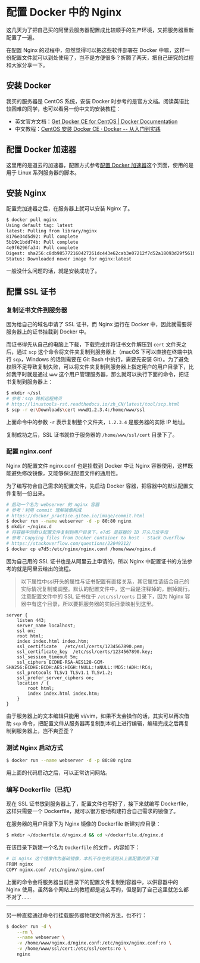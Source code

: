 # 配置 Docker 中的 Nginx

这几天为了把自己买的阿里云服务器配置成比较顺手的生产环境，又把服务器重新配置了一遍。

在配置 Nginx 的过程中，忽然觉得可以把这些软件部署在 Docker 中嘛，这样一份配置文件就可以到处使用了，岂不是方便很多？折腾了两天，把自己研究的过程和大家分享一下。

## 安装 Docker

我买的服务器是 CentOS 系统，安装 Docker 时参考的是官方文档。阅读英语比较困难的同学，也可以看另一份中文的安装教程：

- 英文官方文档：[Get Docker CE for CentOS | Docker Documentation](https://docs.docker.com/install/linux/docker-ce/centos/)
- 中文教程：[CentOS 安装 Docker CE · Docker -- 从入门到实践](https://docker_practice.gitee.io/install/centos.html)

## 配置 Docker 加速器

这里用的是道云的加速器，配置方式参考[配置 Docker 加速器](https://www.daocloud.io/mirror#accelerator-doc)这个页面，使用的是用于 Linux 系列服务器的脚本。

## 安装 Nginx

配置完加速器之后，在服务器上就可以安装 Nginx 了。

```bash
$ docker pull nginx
Using default tag: latest
latest: Pulling from library/nginx
8176e34d5d92: Pull complete
5b19c1bdd74b: Pull complete
4e9f6296fa34: Pull complete
Digest: sha256:c8db985772160427261dc443e62cab3e07212f7d52a18093d29f561b767bccb2
Status: Downloaded newer image for nginx:latest
```

一般没什么问题的话，就是安装成功了。

## 配置 SSL 证书

### 复制证书文件到服务器

因为给自己的域名申请了 SSL 证书，而 Nginx 运行在 Docker 中，因此就需要将服务器上的证书挂载到 Docker 中。

而证书得先从自己的电脑上下载，下载完成并将证书文件解压到 `cert` 文件夹之后，通过 `scp` 这个命令将文件夹复制到服务器上（macOS 下可以直接在终端中执行 `scp`，Windows 的话则需要在 Git Bash 中执行，需要先安装 Git）。为了避免权限不足导致复制失败，可以将文件夹复制到服务器上指定用户的用户目录下，比如我平时就是通过 `www` 这个用户管理服务器，那么就可以执行下面的命令，把证书复制到服务器上：

```bash
$ mkdir ~/ssl
# 参考：scp 跨机远程拷贝
# http://linuxtools-rst.readthedocs.io/zh_CN/latest/tool/scp.html
$ scp -r e:\Downloads\cert www@1.2.3.4:/home/www/ssl
```

上面命令中的参数 `-r` 表示复制整个文件夹，`1.2.3.4` 是服务器的实际 IP 地址。

复制成功之后，SSL 证书就位于服务器的 `/home/www/ssl/cert` 目录下了。

### 配置 nginx.conf

Nginx 的配置文件 nginx.conf 也是挂载到 Docker 中让 Nginx 容器使用，这样既能避免修改镜像，又能够保证配置文件的通用性。

为了编写符合自己需求的配置文件，先启动 Docker 容器，把容器中的默认配置文件复制一份出来。

```bash
# 启动一个名为 webserver 的 nginx 容器
# 参考：利用 commit 理解镜像构成
# https://docker_practice.gitee.io/image/commit.html
$ docker run --name webserver -d -p 80:80 nginx
$ mkdir ~/nginx.d
# 将容器中的默认配置文件复制到用户目录下，e7d5 是容器的 ID 开头几位字母
# 参考：Copying files from Docker container to host - Stack Overflow
# https://stackoverflow.com/questions/22049212/
$ docker cp e7d5:/etc/nginx/nginx.conf /home/www/nginx.d
```

因为自己用的 SSL 证书也是从阿里云上申请的，所以 Nginx 中配置证书的方法参考的就是阿里云给出的流程。

> 以下属性中ssl开头的属性与证书配置有直接关系，其它属性请结合自己的实际情况复制或调整。默认的配置文件中，这一段是注释掉的，删掉就行。
> 注意配置文件中的 SSL 证书位于 `/etc/ssl/certs` 目录下，因为 Nginx 容器中有这个目录，所以要把服务器的实际目录映射到这里。

```
server {
    listen 443;
    server_name localhost;
    ssl on;
    root html;
    index index.html index.htm;
    ssl_certificate   /etc/ssl/certs/1234567890.pem;
    ssl_certificate_key  /etc/ssl/certs/1234567890.key;
    ssl_session_timeout 5m;
    ssl_ciphers ECDHE-RSA-AES128-GCM-SHA256:ECDHE:ECDH:AES:HIGH:!NULL:!aNULL:!MD5:!ADH:!RC4;
    ssl_protocols TLSv1 TLSv1.1 TLSv1.2;
    ssl_prefer_server_ciphers on;
    location / {
        root html;
        index index.html index.htm;
    }
}
```

由于服务器上的文本编辑只能用 vi/vim，如果不太会操作的话，其实可以再次借助 `scp` 命令，把配置文件从服务器再复制到本机上进行编辑，编辑完成之后再复制到服务器上，岂不爽歪歪？

### 测试 Nginx 启动方式

```bash
$ docker run --name webserver -d -p 80:80 nginx
```

用上面的代码启动之后，可以正常访问网站。

### 编写 Dockerfile（已坑）

现在 SSL 证书放到服务器上了，配置文件也写好了，接下来就编写 Dockerfile，这样只需要一个 Dockerfile，就可以很方便地构建符合自己需求的镜像了。

在服务器的用户目录下为 Nginx 镜像的 Dockerfile 新建对应目录：

```bash
$ mkdir ~/dockerfile.d/nginx.d && cd ~/dockerfile.d/nginx.d
```

在该目录下新建一个名为 `Dockerfile` 的文件，内容如下：

```bash
# 以 nginx 这个镜像作为基础镜像，本机不存在的话则从上面配置的源下载
FROM nginx
COPY nginx.conf /etc/nginx/nginx.conf
```

上面的命令会将服务器当前目录下的配置文件复制到容器中，以供容器中的 Nginx 使用。虽然各个网站上的教程都是这么写的，但是到了自己这里就怎么都不对了……

---

另一种直接通过命令行挂载服务器物理文件的方法，也不行：

```bash
$ docker run -d \
    --rm \
    --name webserver \
    -v /home/www/nginx.d/nginx.conf:/etc/nginx/nginx.conf:ro \
    -v /home/www/ssl/cert:/etc/ssl/certs:ro \
    nginx
```
